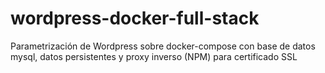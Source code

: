 # wordpress-docker-full-stack
Parametrización de Wordpress sobre docker-compose con base de datos mysql, datos persistentes y proxy inverso (NPM) para certificado SSL
